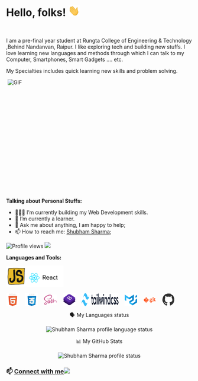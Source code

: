 # Hello, folks! <img src="./Assets/hi.gif" height="30px">

<br />

I am a pre-final year student at Rungta College of Engineering & Technology ,Behind Nandanvan, Raipur. I like exploring tech and building new stuffs. I love learning new languages and methods through which I can talk to my Computer, Smartphones, Smart Gadgets .... etc.

My Specialties includes quick learning new skills and problem solving.

<img align="right" alt="GIF" src="https://media0.giphy.com/media/lXHwJv89PvdN200Anr/giphy.gif?cid=790b7611e4d17f0e0041240b4ad93fd94cf4a998b9003ab9&rid=giphy.gif&ct=g" width="500" height="320" />

**Talking about Personal Stuffs:**

- 👨🏽‍💻 I’m currently building my Web Development skills.
- 🌱 I’m currently a learner.
- 💬 Ask me about anything, I am happy to help;
- 📫 How to reach me: [Shubham Sharma](https://www.linkedin.com/in/0xshubhamsharma2022/);

![Profile views](https://gpvc.arturio.dev/ComputerKeeda?v=3)
![](https://visitor-badge.glitch.me/badge?page_id=ComputerKeeda.ComputerKeeda)

**Languages and Tools:**

<p align="center">
  <div align="left" style=" display : flex; align-items: center; justify-content: start;">
  <!-- <img src="./Assets/c++.gif" width="45">    -->
  <!-- <img src="./Assets/python.gif" width="40">  -->
  <img src="./Assets/js.webp" width="55">
  <img src="./Assets/react.gif" width="100" height="">
  </div>
  <br>
  <div align="left" style=" display : flex; align-items: center; justify-content: start; gap : 1rem ;">
  <img src="./Assets/html.gif" width="35">
  <img src="./Assets/css.gif" width="35">
  <img src="./Assets/scss.png" width="35">
  <img src="./Assets/bootstrap.gif" width="35">
  <img src="./Assets/tailwindcss-logotype.svg" width="100" height="35">
  <img src="./Assets/material-ui.svg" width="35">
  <img src="./Assets/git.gif" width="35">
  <img src="./Assets/github.webp" width="35">
  </div>
</p>

<p align="center" style="margin-bottom: 1rem">🗣 My Languages status</p>
<p align="center">
  <img
    src="https://github-readme-stats.vercel.app/api/top-langs/?username=ComputerKeeda&layout=compact&border_radius=20&theme=algolia"
    alt="Shubham Sharma profile language status"
  />
</p>
<p align="center" style="margin-bottom: 1rem">📊 My GitHub Stats</p>
<p align="center">
  <img
    src="https://github-readme-stats.vercel.app/api?username=ComputerKeeda&show_icons=true&hide=issues,prs&theme=algolia&border_radius=20"
    alt="Shubham Sharma profile status"
  />
</p>

### 📫 [Connect with me](https://www.linkedin.com/in/0xshubhamsharma2022/)<img src="https://raw.githubusercontent.com/ShahriarShafin/ShahriarShafin/main/Assets/handshake.gif" height="32px">
